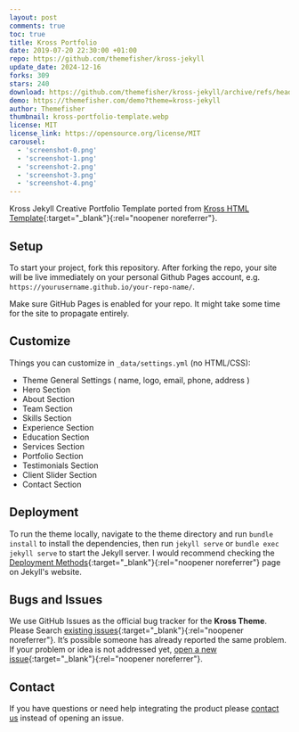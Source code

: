 ```yaml
---
layout: post
comments: true
toc: true
title: Kross Portfolio
date: 2019-07-20 22:30:00 +01:00
repo: https://github.com/themefisher/kross-jekyll
update_date: 2024-12-16
forks: 309
stars: 240
download: https://github.com/themefisher/kross-jekyll/archive/refs/heads/main.zip
demo: https://themefisher.com/demo?theme=kross-jekyll
author: Themefisher
thumbnail: kross-portfolio-template.webp
license: MIT
license_link: https://opensource.org/license/MIT
carousel:
  - 'screenshot-0.png'
  - 'screenshot-1.png'
  - 'screenshot-2.png'
  - 'screenshot-3.png'
  - 'screenshot-4.png'
---
```


Kross Jekyll Creative Portfolio Template ported from [Kross HTML Template](https://themefisher.com/products/kross/){:target="_blank"}{:rel="noopener noreferrer"}.

## Setup

To start your project, fork this repository. After forking the repo, your site will be live immediately on your personal Github Pages account, e.g. `https://yourusername.github.io/your-repo-name/`.

Make sure GitHub Pages is enabled for your repo. It might take some time for the site to propagate entirely.

## Customize

Things you can customize in `_data/settings.yml` (no HTML/CSS):

- Theme General Settings ( name, logo, email, phone, address )
- Hero Section
- About Section
- Team Section
- Skills Section
- Experience Section
- Education Section
- Services Section
- Portfolio Section
- Testimonials Section
- Client Slider Section
- Contact Section

## Deployment

To run the theme locally, navigate to the theme directory and run `bundle install` to install the dependencies, then run `jekyll serve` or `bundle exec jekyll serve` to start the Jekyll server.
I would recommend checking the [Deployment Methods](https://jekyllrb.com/docs/deployment-methods/){:target="_blank"}{:rel="noopener noreferrer"} page on Jekyll's website.

## Bugs and Issues

We use GitHub Issues as the official bug tracker for the **Kross Theme**. Please Search [existing issues](https://github.com/themefisher/kross-jekyll/issues){:target="_blank"}{:rel="noopener noreferrer"}. It’s possible someone has already reported the same problem.
If your problem or idea is not addressed yet, [open a new issue](https://github.com/themefisher/kross-jekyll/issues/new){:target="_blank"}{:rel="noopener noreferrer"}.

## Contact

If you have questions or need help integrating the product please [contact us](mailto:themefisher@gmail.com) instead of opening an issue.
